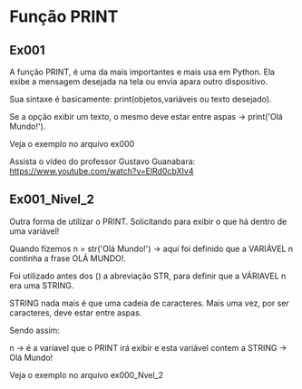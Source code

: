 # Função PRINT

## Ex001

A função PRINT, é uma da mais importantes e mais usa em Python.
Ela exibe a mensagem desejada na tela ou envia apara outro dispositivo.

Sua sintaxe é basicamente: print(objetos,variáveis ou texto desejado).

Se a opção exibir um texto, o mesmo deve estar entre aspas -> print('Olá Mundo!').

Veja o exemplo no arquivo ex000

Assista o vídeo do professor Gustavo Guanabara: https://www.youtube.com/watch?v=ElRd0cbXIv4


## Ex001_Nivel_2

Outra forma de utilizar o PRINT. Solicitando para exibir o que há dentro de uma variável!

Quando fizemos n = str('Olá Mundo!') -> aqui foi definido que a VARIÁVEL n continha a frase OLÁ MUNDO!.

Foi utilizado antes dos () a abreviação STR, para definir que a VÁRIAVEL n era uma STRING.

STRING nada mais é que uma cadeia de caracteres. Mais uma vez, por ser caracteres, deve estar entre aspas.

Sendo assim:

n -> é a variavel que o PRINT irá exibir e esta variável contem a STRING -> Olá Mundo!

Veja o exemplo no arquivo ex000_Nvel_2
